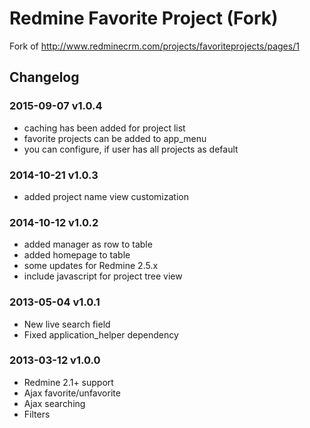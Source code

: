 # Redmine Favorite Project (Fork)

Fork of http://www.redminecrm.com/projects/favoriteprojects/pages/1

## Changelog

### 2015-09-07 v1.0.4

* caching has been added for project list
* favorite projects can be added to app_menu
* you can configure, if user has all projects as default

### 2014-10-21 v1.0.3

* added project name view customization

### 2014-10-12 v1.0.2

* added manager as row to table
* added homepage to table
* some updates for Redmine 2.5.x
* include javascript for project tree view

### 2013-05-04 v1.0.1

* New live search field
* Fixed application_helper dependency

### 2013-03-12 v1.0.0

* Redmine 2.1+ support
* Ajax favorite/unfavorite
* Ajax searching
* Filters
